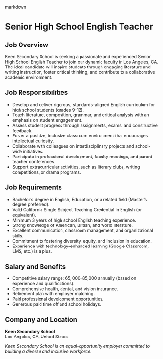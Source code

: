 markdown
# **Senior High School English Teacher**  

## **Job Overview**  
Keen Secondary School is seeking a passionate and experienced Senior High School English Teacher to join our dynamic faculty in Los Angeles, CA. The ideal candidate will inspire students through engaging literature and writing instruction, foster critical thinking, and contribute to a collaborative academic environment.  

## **Job Responsibilities**  
- Develop and deliver rigorous, standards-aligned English curriculum for high school students (grades 9-12).  
- Teach literature, composition, grammar, and critical analysis with an emphasis on student engagement.  
- Assess student progress through assignments, exams, and constructive feedback.  
- Foster a positive, inclusive classroom environment that encourages intellectual curiosity.  
- Collaborate with colleagues on interdisciplinary projects and school-wide initiatives.  
- Participate in professional development, faculty meetings, and parent-teacher conferences.  
- Support extracurricular activities, such as literary clubs, writing competitions, or drama programs.  

## **Job Requirements**  
- Bachelor’s degree in English, Education, or a related field (Master’s degree preferred).  
- Valid California Single Subject Teaching Credential in English (or equivalent).  
- Minimum 3 years of high school English teaching experience.  
- Strong knowledge of American, British, and world literature.  
- Excellent communication, classroom management, and organizational skills.  
- Commitment to fostering diversity, equity, and inclusion in education.  
- Experience with technology-enhanced learning (Google Classroom, LMS, etc.) is a plus.  

## **Salary and Benefits**  
- Competitive salary range: $65,000–$85,000 annually (based on experience and qualifications).  
- Comprehensive health, dental, and vision insurance.  
- Retirement plan with employer matching.  
- Paid professional development opportunities.  
- Generous paid time off and school holidays.  

## **Company and Location**  
**Keen Secondary School**  
Los Angeles, CA, United States  

*Keen Secondary School is an equal-opportunity employer committed to building a diverse and inclusive workforce.*